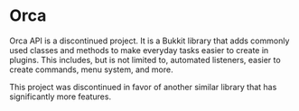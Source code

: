 # Orca

Orca API is a discontinued project. It is a Bukkit library that adds commonly used classes and methods to make everyday tasks easier to create in plugins.
This includes, but is not limited to, automated listeners, easier to create commands, menu system, and more.

This project was discontinued in favor of another similar library that has significantly more features.
